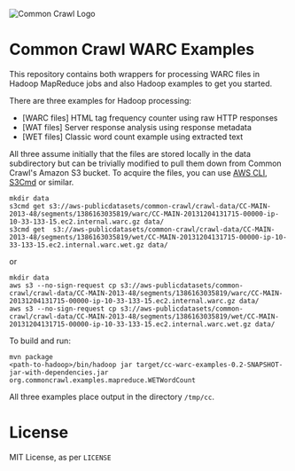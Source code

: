 ![Common Crawl Logo](http://commoncrawl.org/wp-content/uploads/2012/04/ccLogo.png)

# Common Crawl WARC Examples

This repository contains both wrappers for processing WARC files in Hadoop MapReduce jobs and also Hadoop examples to get you started.

There are three examples for Hadoop processing:

+ [WARC files] HTML tag frequency counter using raw HTTP responses
+ [WAT files] Server response analysis using response metadata
+ [WET files] Classic word count example using extracted text

All three assume initially that the files are stored locally in the data subdirectory but can be trivially modified to pull them down from Common Crawl's Amazon S3 bucket. To acquire the files, you can use [AWS CLI](https://aws.amazon.com/cli/), [S3Cmd](http://s3tools.org/s3cmd) or similar.

    mkdir data
    s3cmd get s3://aws-publicdatasets/common-crawl/crawl-data/CC-MAIN-2013-48/segments/1386163035819/warc/CC-MAIN-20131204131715-00000-ip-10-33-133-15.ec2.internal.warc.gz data/
    s3cmd get  s3://aws-publicdatasets/common-crawl/crawl-data/CC-MAIN-2013-48/segments/1386163035819/wet/CC-MAIN-20131204131715-00000-ip-10-33-133-15.ec2.internal.warc.wet.gz data/
or

    mkdir data
    aws s3 --no-sign-request cp s3://aws-publicdatasets/common-crawl/crawl-data/CC-MAIN-2013-48/segments/1386163035819/warc/CC-MAIN-20131204131715-00000-ip-10-33-133-15.ec2.internal.warc.gz data/
    aws s3 --no-sign-request cp s3://aws-publicdatasets/common-crawl/crawl-data/CC-MAIN-2013-48/segments/1386163035819/wet/CC-MAIN-20131204131715-00000-ip-10-33-133-15.ec2.internal.warc.wet.gz data/

To build and run:

    mvn package
    <path-to-hadoop>/bin/hadoop jar target/cc-warc-examples-0.2-SNAPSHOT-jar-with-dependencies.jar org.commoncrawl.examples.mapreduce.WETWordCount
    
All three examples place output in the directory `/tmp/cc`.
      
# License

MIT License, as per `LICENSE`
